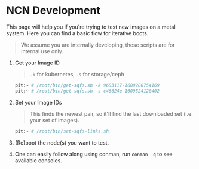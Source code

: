 # NCN Development

This page will help you if you're trying to test new images on a metal system. Here you can
find a basic flow for iterative boots.

> We assume you are internally developing, these scripts are for internal use only.

1. Get your Image ID
    > `-k` for kubernetes, `-s` for storage/ceph

    ```bash
   pit:~ # /root/bin/get-sqfs.sh -k 9683117-1609280754169
   pit:~ # /root/bin/get-sqfs.sh -s c46624e-1609524120402
   ```

2. Set your Image IDs
    > This finds the newest pair, so it'll find the last downloaded set (i.e. your set of images). 
    ```bash
   pit:~ # /root/bin/set-sqfs-links.sh
   ```

3. (Re)boot the node(s) you want to test.

4. One can easily follow along using conman, run `conman -q` to see available consoles.
